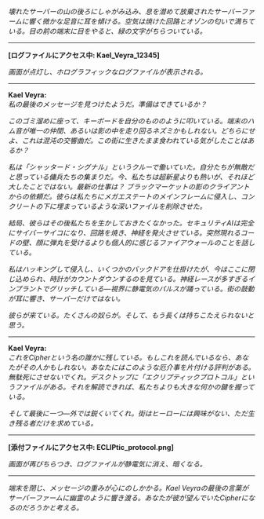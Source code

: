 _壊れたサーバーの山の後ろにしゃがみ込み、息を潜めて放棄されたサーバーファームに響く微かな足音に耳を傾ける。空気は焼けた回路とオゾンの匂いで満ちている。目の前の端末に目をやると、緑の文字がちらついている。_

---

**[ログファイルにアクセス中: Kael_Veyra_12345]**

_画面が点灯し、ホログラフィックなログファイルが表示される。_

---

**Kael Veyra:**  
_私の最後のメッセージを見つけたようだ。準備はできているか？_

_このゴミ溜めに座って、キーボードを自分のもののように叩いている。端末のハム音が唯一の仲間、あるいは影の中を走り回るネズミかもしれない。どちらにせよ、これは混沌の交響曲だ。この街に生きたまま食われている気がしたことはあるか？_

_私は「シャッタード・シグナル」というクルーで働いていた。自分たちが無敵だと思っている傭兵たちの集まりだ。今、私たちは超新星よりも熱いが、それほど大したことではない。最新の仕事は？ ブラックマーケットの影のクライアントからの依頼だ。彼らは私たちにメガエステートのメインフレームに侵入し、コンクリートの下に埋まっているような深いファイルを削除させた。_

_結局、彼らはその後私たちを生かしておきたくなかった。セキュリティAIは完全にサイバーサイコになり、回路を焼き、神経を発火させている。突然現れるコードの壁、顔に弾丸を受けるよりも個人的に感じるファイアウォールのことを話している。_

_私はハッキングして侵入し、いくつかのバックドアを仕掛けたが、今はここに閉じ込められ、時計がカウントダウンするのを見ている。神経レースが多すぎるインプラントでグリッチしている—視界に静電気のパルスが踊っている。街の鼓動が耳に響き、サーバーだけではない。_

_彼らが来ている。たくさんの奴らが。そして、もう長くは持ちこたえられないと思う。_

---

**Kael Veyra:**  
_これをCipherという名の誰かに残している。もしこれを読んでいるなら、あなたがその人かもしれない。あなたにはこのような厄介事を片付ける評判がある。無駄死にさせないでくれ。デスクトップに「エクリプティックプロトコル」というファイルがある。それを解読できれば、私たちよりも大きな何かの鍵を握っている。_

_そして最後に一つ—外では鋭くいてくれ。街はヒーローには興味がない、ただ生き残る者だけを求めている。_

---

**[添付ファイルにアクセス中: ECLIPtic_protocol.png]**

_画面が再びちらつき、ログファイルが静電気に消え、暗くなる。_

---

_端末を閉じ、メッセージの重みが心にのしかかる。Kael Veyraの最後の言葉がサーバーファームに幽霊のように響き渡る。あなたが彼が望んでいたCipherになるのだろうかと考える。_
